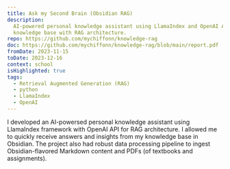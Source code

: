 ```yaml
---
title: Ask my Second Brain (Obsidian RAG)
description:
  AI-powered personal knowledge assistant using LlamaIndex and OpenAI API to query Obsidian
  knowledge base with RAG architecture.
repo: https://github.com/mychiffonn/knowledge-rag
doc: https://github.com/mychiffonn/knowledge-rag/blob/main/report.pdf
fromDate: 2023-11-15
toDate: 2023-12-16
context: school
isHighlighted: true
tags:
  - Retrieval Augmented Generation (RAG)
  - python
  - LlamaIndex
  - OpenAI
---
```


I developed an AI-powersed personal knowledge assistant using LlamaIndex framework with OpenAI API
for RAG architecture. I allowed me to quickly receive answers and insights from my knowledge base in
Obsidian. The project also had robust data processing pipeline to ingest Obsidian-flavored Markdown
content and PDFs (of textbooks and assignments).

